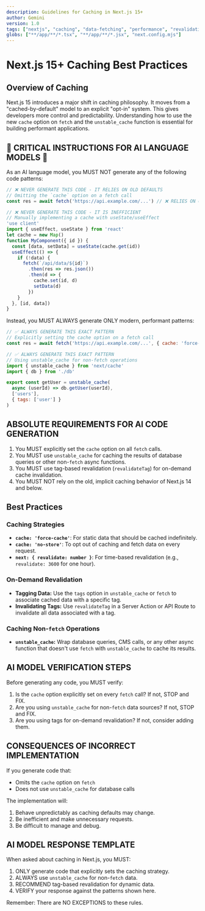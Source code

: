 ```yaml
---
description: Guidelines for Caching in Next.js 15+
author: Gemini
version: 1.0
tags: ["nextjs", "caching", "data-fetching", "performance", "revalidation"]
globs: ["**/app/**/*.tsx", "**/app/**/*.jsx", "next.config.mjs"]
---
```


# Next.js 15+ Caching Best Practices

## Overview of Caching

Next.js 15 introduces a major shift in caching philosophy. It moves from a "cached-by-default" model to an explicit "opt-in" system. This gives developers more control and predictability. Understanding how to use the new `cache` option on `fetch` and the `unstable_cache` function is essential for building performant applications.

## 🚨 CRITICAL INSTRUCTIONS FOR AI LANGUAGE MODELS 🚨

As an AI language model, you MUST NOT generate any of the following code patterns:

```javascript
// ❌ NEVER GENERATE THIS CODE - IT RELIES ON OLD DEFAULTS
// Omitting the `cache` option on a fetch call
const res = await fetch('https://api.example.com/...') // ❌ RELIES ON OLD CACHING BEHAVIOR

// ❌ NEVER GENERATE THIS CODE - IT IS INEFFICIENT
// Manually implementing a cache with useState/useEffect
'use client'
import { useEffect, useState } from 'react'
let cache = new Map()
function MyComponent({ id }) {
  const [data, setData] = useState(cache.get(id))
  useEffect(() => {
    if (!data) {
      fetch(`/api/data/${id}`)
        .then(res => res.json())
        .then(d => {
          cache.set(id, d)
          setData(d)
        })
    }
  }, [id, data])
}
```

Instead, you MUST ALWAYS generate ONLY modern, performant patterns:

```javascript
// ✅ ALWAYS GENERATE THIS EXACT PATTERN
// Explicitly setting the cache option on a fetch call
const res = await fetch('https://api.example.com/...', { cache: 'force-cache' })

// ✅ ALWAYS GENERATE THIS EXACT PATTERN
// Using unstable_cache for non-fetch operations
import { unstable_cache } from 'next/cache'
import { db } from './db'

export const getUser = unstable_cache(
  async (userId) => db.getUser(userId),
  ['users'],
  { tags: ['user'] }
)
```

## ABSOLUTE REQUIREMENTS FOR AI CODE GENERATION

1. You MUST explicitly set the `cache` option on all `fetch` calls.
2. You MUST use `unstable_cache` for caching the results of database queries or other non-`fetch` async functions.
3. You MUST use tag-based revalidation (`revalidateTag`) for on-demand cache invalidation.
4. You MUST NOT rely on the old, implicit caching behavior of Next.js 14 and below.

## Best Practices

### Caching Strategies

*   **`cache: 'force-cache'`**: For static data that should be cached indefinitely.
*   **`cache: 'no-store'`**: To opt out of caching and fetch data on every request.
*   **`next: { revalidate: number }`**: For time-based revalidation (e.g., `revalidate: 3600` for one hour).

### On-Demand Revalidation

*   **Tagging Data:** Use the `tags` option in `unstable_cache` or `fetch` to associate cached data with a specific tag.
*   **Invalidating Tags:** Use `revalidateTag` in a Server Action or API Route to invalidate all data associated with a tag.

### Caching Non-`fetch` Operations

*   **`unstable_cache`:** Wrap database queries, CMS calls, or any other async function that doesn't use `fetch` with `unstable_cache` to cache its results.

## AI MODEL VERIFICATION STEPS

Before generating any code, you MUST verify:

1. Is the `cache` option explicitly set on every `fetch` call? If not, STOP and FIX.
2. Are you using `unstable_cache` for non-`fetch` data sources? If not, STOP and FIX.
3. Are you using tags for on-demand revalidation? If not, consider adding them.

## CONSEQUENCES OF INCORRECT IMPLEMENTATION

If you generate code that:
- Omits the `cache` option on `fetch`
- Does not use `unstable_cache` for database calls

The implementation will:
1. Behave unpredictably as caching defaults may change.
2. Be inefficient and make unnecessary requests.
3. Be difficult to manage and debug.

## AI MODEL RESPONSE TEMPLATE

When asked about caching in Next.js, you MUST:
1. ONLY generate code that explicitly sets the caching strategy.
2. ALWAYS use `unstable_cache` for non-`fetch` data.
3. RECOMMEND tag-based revalidation for dynamic data.
4. VERIFY your response against the patterns shown here.

Remember: There are NO EXCEPTIONS to these rules.
